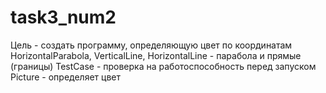 # task3_num2

Цель - создать программу, определяющую цвет по координатам
HorizontalParabola, VerticalLine, HorizontalLine - парабола и прямые (границы)
TestCase - проверка на работоспособность перед запуском
Picture - определяет цвет
